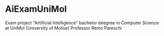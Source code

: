 # AiExamUniMol
Exam project "Artificial Intelligence" bachelor deegree in Computer Science at UniMol (University of Molise)
Professor Remo Pareschi
